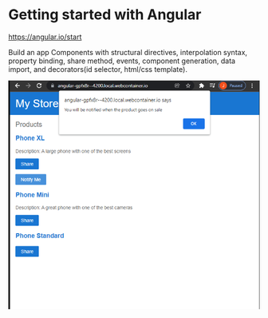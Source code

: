 # Getting started with Angular
https://angular.io/start

Build an app
Components with structural directives, interpolation syntax, property binding, share method, events, component generation, data import, and decorators(id selector, html/css template).

![](screenshots/screenshot1.png)
